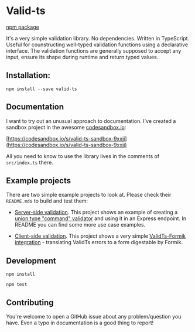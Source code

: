 # Valid-ts

[npm package](https://www.npmjs.com/package/valid-ts)

It's a very simple validation library. No dependencies. Written in TypeScript. Useful for counstructing well-typed validation functions using a declarative interface. The validation functions are generally supposed to accept any input, ensure its shape during runtime and return typed values.

## Installation:

`npm install --save valid-ts`

## Documentation

I want to try out an unusual approach to documentation. I've created a sandbox project in the awesome [codesandbox.io](https://codesandbox.io):

[https://codesandbox.io/s/valid-ts-sandbox-9xxjj](https://codesandbox.io/s/valid-ts-sandbox-9xxjj)

All you need to know to use the library lives in the comments of `src/index.ts` there.

## Example projects

There are two simple example projects to look at. Please check their `README.md`s to build and test them:

- [Server-side validation](https://github.com/mskv/valid-ts/blob/8ef8208/examples/server). This project shows an example of creating a [union type "command" validator](https://github.com/mskv/valid-ts/blob/8ef8208/examples/server/src/index.ts#L17) and using it in an Express endpoint. In README you can find some more use case examples.

- [Client-side validation](https://github.com/mskv/valid-ts/tree/8ef8208/examples/client). This project shows a very simple [ValidTs-Formik integration](https://github.com/mskv/valid-ts/blob/8ef8208dd55b6eb4425141f1d2ca4a252104bf21/examples/client/src/index.tsx#L46) - translating ValidTs errors to a form digestable by Formik.

## Development

`npm install`

`npm test`

## Contributing

You're welcome to open a GitHub issue about any problem/question you have. Even a typo in documentation is a good thing to report!
